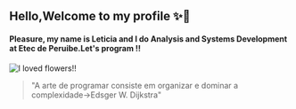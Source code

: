 ## Hello,Welcome to my profile ✨👋

#### Pleasure, my name is Leticia and I do Analysis and Systems Development at Etec de Peruibe.Let's program !!




![I loved flowers!!](https://image.flaticon.com/icons/png/128/2917/2917257.png)





>"A arte de programar consiste em organizar e dominar a complexidade->Edsger W. Dijkstra"

<!--
**devLeSilverio/devLeSilverio** is a ✨🌙 _special_ ✨ repository because its `README.md` (this file) appears on your GitHub profile.

Here are some ideas to get you started:

- 🔭 I’m currently working on ...
- 🌱 I’m currently learning ...
- 👯 I’m looking to collaborate on ...
- 🤔 I’m looking for help with ...
- 💬 Ask me about ...
- 📫 How to reach me: ...
- 😄 Pronouns: ...
- ⚡ Fun fact: ...
-->
